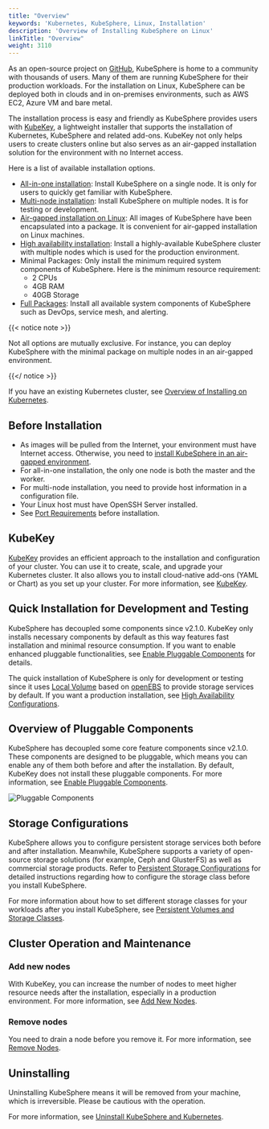 ```yaml
---
title: "Overview"
keywords: 'Kubernetes, KubeSphere, Linux, Installation'
description: 'Overview of Installing KubeSphere on Linux'
linkTitle: "Overview"
weight: 3110
---
```


As an open-source project on [GitHub](https://github.com/kubesphere), KubeSphere is home to a community with thousands of users. Many of them are running KubeSphere for their production workloads. For the installation on Linux, KubeSphere can be deployed both in clouds and in on-premises environments, such as AWS EC2, Azure VM and bare metal.

The installation process is easy and friendly as KubeSphere provides users with [KubeKey](https://github.com/kubesphere/kubekey), a lightweight installer that supports the installation of Kubernetes, KubeSphere and related add-ons. KubeKey not only helps users to create clusters online but also serves as an air-gapped installation solution for the environment with no Internet access.

Here is a list of available installation options.

- [All-in-one installation](../../../quick-start/all-in-one-on-linux/): Install KubeSphere on a single node. It is only for users to quickly get familiar with KubeSphere.
- [Multi-node installation](../multioverview/): Install KubeSphere on multiple nodes. It is for testing or development.
- [Air-gapped installation on Linux](../air-gapped-installation): All images of KubeSphere have been encapsulated into a package. It is convenient for air-gapped installation on Linux machines.
- [High availability installation](../../../installing-on-linux/high-availability-configurations/ha-configuration/): Install a highly-available KubeSphere cluster with multiple nodes which is used for the production environment.
- Minimal Packages: Only install the minimum required system components of KubeSphere. Here is the minimum resource requirement:
  - 2 CPUs
  - 4GB RAM
  - 40GB Storage
- [Full Packages](../../../pluggable-components/): Install all available system components of KubeSphere such as DevOps, service mesh, and alerting.

{{< notice note >}}

Not all options are mutually exclusive. For instance, you can deploy KubeSphere with the minimal package on multiple nodes in an air-gapped environment.

{{</ notice >}} 

If you have an existing Kubernetes cluster, see [Overview of Installing on Kubernetes](../../../installing-on-kubernetes/introduction/overview/).

## Before Installation

- As images will be pulled from the Internet, your environment must have Internet access. Otherwise, you need to [install KubeSphere in an air-gapped environment](../air-gapped-installation/).
- For all-in-one installation, the only one node is both the master and the worker.
- For multi-node installation, you need to provide host information in a configuration file.
- Your Linux host must have OpenSSH Server installed.
- See [Port Requirements](../port-firewall) before installation.

## KubeKey

[KubeKey](https://github.com/kubesphere/kubekey) provides an efficient approach to the installation and configuration of your cluster. You can use it to create, scale, and upgrade your Kubernetes cluster. It also allows you to install cloud-native add-ons (YAML or Chart) as you set up your cluster. For more information, see [KubeKey](../kubekey).

## Quick Installation for Development and Testing

KubeSphere has decoupled some components since v2.1.0. KubeKey only installs necessary components by default as this way features fast installation and minimal resource consumption. If you want to enable enhanced pluggable functionalities, see [Enable Pluggable Components](../../../pluggable-components/) for details.

The quick installation of KubeSphere is only for development or testing since it uses [Local Volume](https://kubernetes.io/docs/concepts/storage/volumes/#local) based on [openEBS](https://openebs.io/) to provide storage services by default. If you want a production installation, see [High Availability Configurations](../../../installing-on-linux/high-availability-configurations/ha-configuration/).

## Overview of Pluggable Components

KubeSphere has decoupled some core feature components since v2.1.0. These components are designed to be pluggable, which means you can enable any of them both before and after the installation. By default, KubeKey does not install these pluggable components. For more information, see [Enable Pluggable Components](../../../pluggable-components/).

![Pluggable Components](https://pek3b.qingstor.com/kubesphere-docs/png/20191207140846.png)

## Storage Configurations

KubeSphere allows you to configure persistent storage services both before and after installation. Meanwhile, KubeSphere supports a variety of open-source storage solutions (for example, Ceph and GlusterFS) as well as commercial storage products. Refer to [Persistent Storage Configurations](../storage-configuration) for detailed instructions regarding how to configure the storage class before you install KubeSphere.

For more information about how to set different storage classes for your workloads after you install KubeSphere, see [Persistent Volumes and Storage Classes](../../../cluster-administration/persistent-volume-and-storage-class/).

## Cluster Operation and Maintenance

### Add new nodes

With KubeKey, you can increase the number of nodes to meet higher resource needs after the installation, especially in a production environment. For more information, see [Add New Nodes](../../../installing-on-linux/cluster-operation/add-new-nodes/).

### Remove nodes

You need to drain a node before you remove it. For more information, see [Remove Nodes](../../../installing-on-linux/cluster-operation/remove-nodes/).

## Uninstalling

Uninstalling KubeSphere means it will be removed from your machine, which is irreversible. Please be cautious with the operation.

For more information, see [Uninstall KubeSphere and Kubernetes](../../../installing-on-linux/uninstall-kubesphere-and-kubernetes/).
